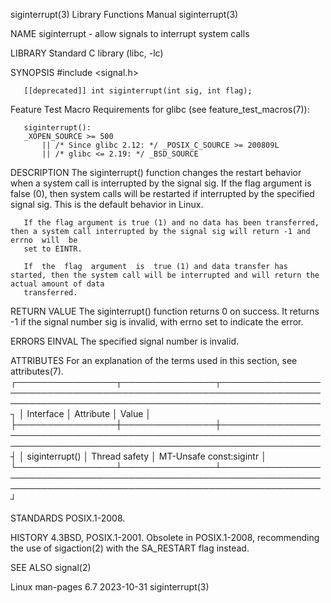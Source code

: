 siginterrupt(3)							   Library Functions Manual						       siginterrupt(3)

NAME
       siginterrupt - allow signals to interrupt system calls

LIBRARY
       Standard C library (libc, -lc)

SYNOPSIS
       #include <signal.h>

       [[deprecated]] int siginterrupt(int sig, int flag);

   Feature Test Macro Requirements for glibc (see feature_test_macros(7)):

       siginterrupt():
	   _XOPEN_SOURCE >= 500
	       || /* Since glibc 2.12: */ _POSIX_C_SOURCE >= 200809L
	       || /* glibc <= 2.19: */ _BSD_SOURCE

DESCRIPTION
       The  siginterrupt() function changes the restart behavior when a system call is interrupted by the signal sig.  If the flag argument is false (0), then
       system calls will be restarted if interrupted by the specified signal sig.  This is the default behavior in Linux.

       If the flag argument is true (1) and no data has been transferred, then a system call interrupted by the signal sig will return -1 and  errno  will  be
       set to EINTR.

       If  the	flag  argument	is  true (1) and data transfer has started, then the system call will be interrupted and will return the actual amount of data
       transferred.

RETURN VALUE
       The siginterrupt() function returns 0 on success.  It returns -1 if the signal number sig is invalid, with errno set to indicate the error.

ERRORS
       EINVAL The specified signal number is invalid.

ATTRIBUTES
       For an explanation of the terms used in this section, see attributes(7).
       ┌────────────────┬───────────────┬────────────────────────────────────────────────────────────────────────────────────────────────────────────────────┐
       │ Interface	│ Attribute	│ Value														     │
       ├────────────────┼───────────────┼────────────────────────────────────────────────────────────────────────────────────────────────────────────────────┤
       │ siginterrupt() │ Thread safety │ MT-Unsafe const:sigintr											     │
       └────────────────┴───────────────┴────────────────────────────────────────────────────────────────────────────────────────────────────────────────────┘

STANDARDS
       POSIX.1-2008.

HISTORY
       4.3BSD, POSIX.1-2001.  Obsolete in POSIX.1-2008, recommending the use of sigaction(2) with the SA_RESTART flag instead.

SEE ALSO
       signal(2)

Linux man-pages 6.7							  2023-10-31							       siginterrupt(3)
